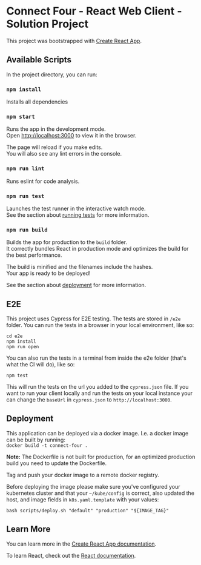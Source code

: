 # Connect Four - React Web Client - Solution Project

This project was bootstrapped with [Create React App](https://github.com/facebook/create-react-app).

## Available Scripts

In the project directory, you can run:

### `npm install`
Installs all dependencies

### `npm start`

Runs the app in the development mode.\
Open [http://localhost:3000](http://localhost:3000) to view it in the browser.

The page will reload if you make edits.\
You will also see any lint errors in the console.

### `npm run lint`

Runs eslint for code analysis.

### `npm run test`

Launches the test runner in the interactive watch mode.\
See the section about [running tests](https://facebook.github.io/create-react-app/docs/running-tests) for more information.

### `npm run build`

Builds the app for production to the `build` folder.\
It correctly bundles React in production mode and optimizes the build for the best performance.

The build is minified and the filenames include the hashes.\
Your app is ready to be deployed!

See the section about [deployment](https://facebook.github.io/create-react-app/docs/deployment) for more information.

## E2E
This project uses Cypress for E2E testing. The tests are stored in `/e2e` folder. You can run the tests in a browser in your local environment, like so:
```
cd e2e
npm install
npm run open
```
You can also run the tests in a terminal from inside the e2e folder (that's what the CI will do), like so:
```
npm test
```
This will run the tests on the url you added to the `cypress.json` file. If you want to run your client locally and run the tests on your local instance your can change the `baseUrl` in `cypress.json` to `http://localhost:3000`. 

## Deployment
This application can be deployed via a docker image. I.e. a docker image can be built by running:\
`docker build -t connect-four .`

**Note:** The Dockerfile is not built for production, for an optimized production build you need to update the Dockerfile.

Tag and push your docker image to a remote docker registry.

Before deploying the image please make sure you've configured your kubernetes cluster and that your `~/kube/config` is correct, also updated the host, and image fields in `k8s.yaml.template` with your values:
```
bash scripts/deploy.sh "default" "production" "${IMAGE_TAG}"
```

## Learn More

You can learn more in the [Create React App documentation](https://facebook.github.io/create-react-app/docs/getting-started).

To learn React, check out the [React documentation](https://reactjs.org/).
